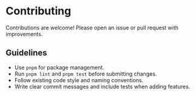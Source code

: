 # Contributing

Contributions are welcome! Please open an issue or pull request with improvements.

## Guidelines

- Use `pnpm` for package management.
- Run `pnpm lint` and `pnpm test` before submitting changes.
- Follow existing code style and naming conventions.
- Write clear commit messages and include tests when adding features.

